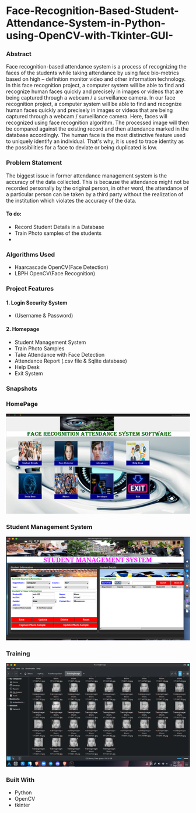 # Face-Recognition-Based-Student-Attendance-System-in-Python-using-OpenCV-with-Tkinter-GUI-


### Abstract
Face recognition-based attendance system is a process of recognizing the faces of the students while taking attendance by using face bio-metrics based on high – definition monitor video and other information technology. In this face recognition project, a computer system will be able to find and recognize human faces quickly and precisely in images or videos that are being captured through a webcam / a surveillance camera. 
In our face recognition project, a computer system will be able to find and recognize human faces quickly and precisely in images or videos that are being captured through a webcam / surveillance camera. 
Here, faces will recognized using face recognition algorithm. The processed image will then be compared against the existing record and then attendance marked in the database accordingly. The human face is the most distinctive feature used to uniquely identify an individual. That's why, it is used to trace identity as the possibilities for a face to deviate or being duplicated is low.


### Problem Statement
The biggest issue in former attendance management system is the accuracy of the data collected. This is because the attendance might not be recorded personally by the original person, in other word, the attendance of a particular person can be taken by a third party without the realization of the institution which violates the accuracy of the data. 

#### To do:
* Record Student Details in a Database
* Train Photo samples of the students
* 

### Algorithms Used
* Haarcascade OpenCV(Face Detection)
* LBPH OpenCV(Face Recognition)


### Project Features
#### 1. Login Security System
* (Username & Password)
#### 2. Homepage
* Student Management System
* Train Photo Samples
* Take Attendance with Face Detection
* Attendance Report (.csv file & Sqlite database)
* Help Desk
* Exit System


### Snapshots

### HomePage
![Home](pitching-ideas/proposed/proposed-homepage.jpg)

### Student Management System
![Student DBMS](Images/konsoleSNAP/student-DBMS.png)

### Training
![Train](https://github.com/KhomZ/Face-Recognition-Based-Student-Attendance-System-in-Python-using-OpenCV-with-Tkinter-GUI-/blob/main/ProjectImages/Work%20Progress/trainingImagesSNAp.png?raw=true)


### Built With
* Python
* OpenCV
* tkinter

